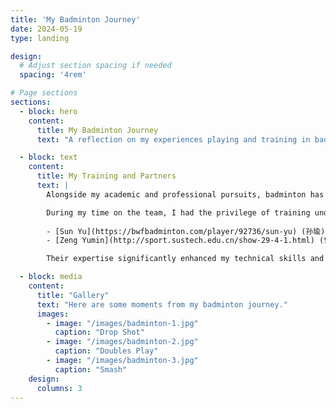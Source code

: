 ```yaml
---
title: 'My Badminton Journey'
date: 2024-05-19
type: landing

design:
  # Adjust section spacing if needed
  spacing: '4rem'

# Page sections
sections:
  - block: hero
    content:
      title: My Badminton Journey
      text: "A reflection on my experiences playing and training in badminton. From learning under expert coaches to playing doubles with my teammate [Liu Chengyu](http://www.jiangxingyusustech.com/page131?article_id=64), this is my story."

  - block: text
    content:
      title: My Training and Partners
      text: |
        Alongside my academic and professional pursuits, badminton has been one of my greatest passions. I began playing at the age of 17 and was fortunate to join the badminton team at the Southern University of Science and Technology. I focused on men's doubles, partnering with [Liu Chengyu](http://www.jiangxingyusustech.com/page131?article_id=64).

        During my time on the team, I had the privilege of training under two exceptional coaches:
        
        - [Sun Yu](https://bwfbadminton.com/player/92736/sun-yu) (孙瑜), a former world champion and professional badminton player,  
        - [Zeng Yumin](http://sport.sustech.edu.cn/show-29-4-1.html) (曾煜民), a coach from the Guangdong Provincial Badminton Team.

        Their expertise significantly enhanced my technical skills and strategic understanding of men's doubles badminton. Equally important were the bonds I formed with my teammates, particularly the strong partnership I built with Liu Chengyu.

  - block: media
    content:
      title: "Gallery"
      text: "Here are some moments from my badminton journey."
      images:
        - image: "/images/badminton-1.jpg"
          caption: "Drop Shot"
        - image: "/images/badminton-2.jpg"
          caption: "Doubles Play"
        - image: "/images/badminton-3.jpg"
          caption: "Smash"
    design:
      columns: 3
---
```


